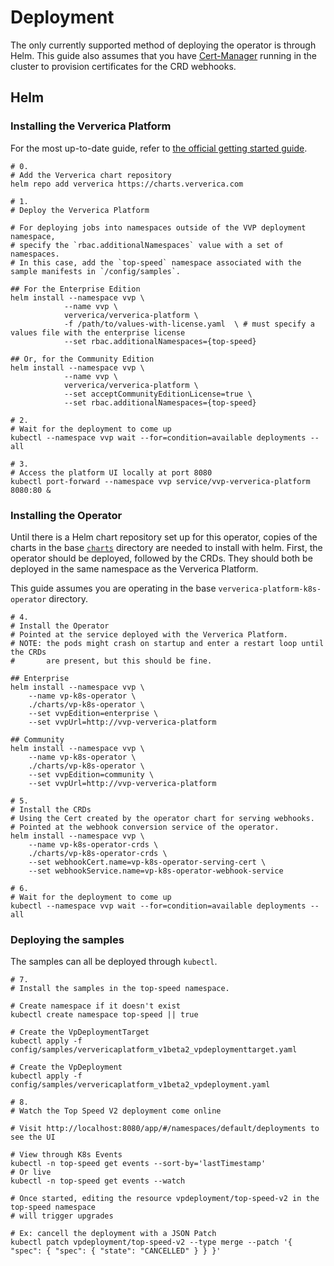 # Deployment

The only currently supported method of deploying the operator
is through Helm. This guide also assumes that you have [Cert-Manager](https://cert-manager.io/)
running in the cluster to provision certificates for the CRD webhooks.

## Helm

### Installing the Ververica Platform

For the most up-to-date guide, refer to [the official getting started guide](https://www.ververica.com/getting-started).

```shell
# 0.
# Add the Ververica chart repository
helm repo add ververica https://charts.ververica.com

# 1. 
# Deploy the Ververica Platform

# For deploying jobs into namespaces outside of the VVP deployment namespace,
# specify the `rbac.additionalNamespaces` value with a set of namespaces.
# In this case, add the `top-speed` namespace associated with the sample manifests in `/config/samples`.

## For the Enterprise Edition
helm install --namespace vvp \
            --name vvp \
            ververica/ververica-platform \
            -f /path/to/values-with-license.yaml  \ # must specify a values file with the enterprise license
            --set rbac.additionalNamespaces={top-speed}

## Or, for the Community Edition
helm install --namespace vvp \
            --name vvp \
            ververica/ververica-platform \
            --set acceptCommunityEditionLicense=true \
            --set rbac.additionalNamespaces={top-speed}

# 2. 
# Wait for the deployment to come up
kubectl --namespace vvp wait --for=condition=available deployments --all

# 3. 
# Access the platform UI locally at port 8080
kubectl port-forward --namespace vvp service/vvp-ververica-platform 8080:80 &
```

### Installing the Operator

Until there is a Helm chart repository set up for this operator, copies of the charts
in the base [`charts`](../../charts) directory are needed to install with helm.
First, the operator should be deployed, followed by the CRDs. They should both be deployed
in the same namespace as the Ververica Platform.

This guide assumes you are operating in the base `ververica-platform-k8s-operator` directory.

```shell
# 4. 
# Install the Operator 
# Pointed at the service deployed with the Ververica Platform.
# NOTE: the pods might crash on startup and enter a restart loop until the CRDs
#       are present, but this should be fine. 

## Enterprise
helm install --namespace vvp \
    --name vp-k8s-operator \
    ./charts/vp-k8s-operator \
    --set vvpEdition=enterprise \
    --set vvpUrl=http://vvp-ververica-platform

## Community
helm install --namespace vvp \
    --name vp-k8s-operator \
    ./charts/vp-k8s-operator \
    --set vvpEdition=community \
    --set vvpUrl=http://vvp-ververica-platform

# 5. 
# Install the CRDs
# Using the Cert created by the operator chart for serving webhooks.
# Pointed at the webhook conversion service of the operator.
helm install --namespace vvp \
    --name vp-k8s-operator-crds \
    ./charts/vp-k8s-operator-crds \
    --set webhookCert.name=vp-k8s-operator-serving-cert \
    --set webhookService.name=vp-k8s-operator-webhook-service

# 6. 
# Wait for the deployment to come up
kubectl --namespace vvp wait --for=condition=available deployments --all
```

### Deploying the samples

The samples can all be deployed through `kubectl`.

```shell
# 7. 
# Install the samples in the top-speed namespace.

# Create namespace if it doesn't exist
kubectl create namespace top-speed || true 

# Create the VpDeploymentTarget
kubectl apply -f config/samples/ververicaplatform_v1beta2_vpdeploymenttarget.yaml

# Create the VpDeployment
kubectl apply -f config/samples/ververicaplatform_v1beta2_vpdeployment.yaml

# 8. 
# Watch the Top Speed V2 deployment come online

# Visit http://localhost:8080/app/#/namespaces/default/deployments to see the UI

# View through K8s Events
kubectl -n top-speed get events --sort-by='lastTimestamp'
# Or live
kubectl -n top-speed get events --watch

# Once started, editing the resource vpdeployment/top-speed-v2 in the top-speed namespace
# will trigger upgrades

# Ex: cancell the deployment with a JSON Patch
kubectl patch vpdeployment/top-speed-v2 --type merge --patch '{ "spec": { "spec": { "state": "CANCELLED" } } }'
```
